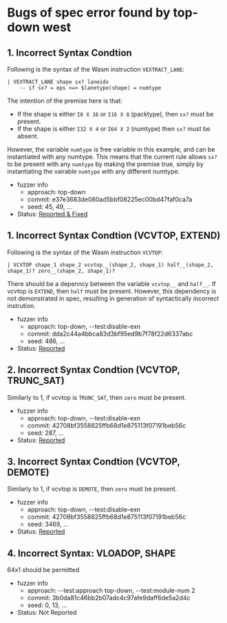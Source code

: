 # Bugs of spec error found by top-down west

## 1. Incorrect Syntax Condtion

Following is the syntax of the Wasm instruction `VEXTRACT_LANE`:
```
| VEXTRACT_LANE shape sx? laneidx
    -- if sx? = eps <=> $lanetype(shape) = numtype
```

The intention of the premise here is that:

* If the shape is either `I8 X 16` or `I16 X 8` (packtype), then `sx?` must be present.
* If the shape is either `I32 X 4` or `I64 X 2` (numtype) then `sx?` must be absent.

However, the variable `numtype` is free variable in this example, and can be instantiated with any numtype.
This means that the current rule allows `sx?` to be present with any `numtype` by making the premise true,
simply by instantiating the vairable `numtype` with any different numtype.

* fuzzer info
    - approach: top-down
    - commit: e37e3683de080ad5bbf08225ec00bd47faf0ca7a
    - seed: 45, 49, ...
* Status: [Reported & Fixed](https://github.com/Wasm-DSL/spectec/issues/157)

## 1. Incorrect Syntax Condtion (VCVTOP, EXTEND)

Following is the syntax of the Wasm instruction `VCVTOP`:
```
| VCVTOP shape_1 shape_2 vcvtop__(shape_2, shape_1) half__(shape_2, shape_1)? zero__(shape_2, shape_1)?
```

There should be a depenncy between the variable `vcvtop__` and `half__`.
If vcvtop is `EXTEND`, then `half` must be present.
However, this dependency is not demonstrated in spec,
resulting in generation of syntactically incorrect instrution.

* fuzzer info
    - approach: top-down, --test:disable-exn
    - commit: dda2c44a4bbca83d3bf95ed9b7f78f22d6337abc
    - seed: 486, ...
* Status: [Reported](https://github.com/Wasm-DSL/spectec/issues/163)

## 2. Incorrect Syntax Condtion (VCVTOP, TRUNC\_SAT)
Similarly to 1, if vcvtop is `TRUNC_SAT`, then `zero` must be present.

* fuzzer info
    - approach: top-down, --test:disable-exn
    - commit: 42708bf3558825ffb68d1e875113f07191beb56c
    - seed: 287, ...
* Status: [Reported](https://github.com/Wasm-DSL/spectec/issues/163)

## 3. Incorrect Syntax Condtion (VCVTOP, DEMOTE)
Similarly to 1, if vcvtop is `DEMOTE`, then `zero` must be present.

* fuzzer info
    - approach: top-down, --test:disable-exn
    - commit: 42708bf3558825ffb68d1e875113f07191beb56c
    - seed: 3469, ...
* Status: [Reported](https://github.com/Wasm-DSL/spectec/issues/163)

## 4. Incorrect Syntax: VLOADOP, SHAPE
64x1 should be permitted

* fuzzer info
    - approach: --test:approach top-down, --test:module-num 2
    - commit: 3b0da81c46bb2b07adc4c97afe9daff6de5a2d4c
    - seed: 0, 13, ...
* Status: Not Reported
